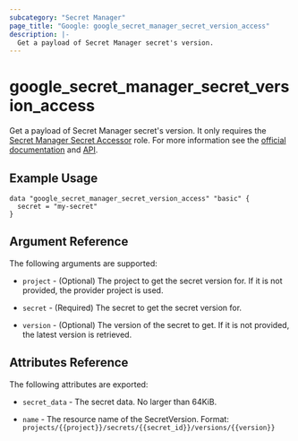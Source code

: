 ```yaml
---
subcategory: "Secret Manager"
page_title: "Google: google_secret_manager_secret_version_access"
description: |-
  Get a payload of Secret Manager secret's version.
---
```


# google\_secret\_manager\_secret\_version\_access

Get a payload of Secret Manager secret's version. It only requires the [Secret Manager Secret Accessor](https://cloud.google.com/secret-manager/docs/access-control#secretmanager.secretAccessor) role. For more information see the [official documentation](https://cloud.google.com/secret-manager/docs/) and [API](https://cloud.google.com/secret-manager/docs/reference/rest/v1/projects.secrets.versions/access). 

## Example Usage

```hcl
data "google_secret_manager_secret_version_access" "basic" {
  secret = "my-secret"
}
```

## Argument Reference

The following arguments are supported:

* `project` - (Optional) The project to get the secret version for. If it
    is not provided, the provider project is used.

* `secret` - (Required) The secret to get the secret version for.

* `version` - (Optional) The version of the secret to get. If it
    is not provided, the latest version is retrieved.


## Attributes Reference

The following attributes are exported:

* `secret_data` - The secret data. No larger than 64KiB.

* `name` - The resource name of the SecretVersion. Format:
  `projects/{{project}}/secrets/{{secret_id}}/versions/{{version}}`
